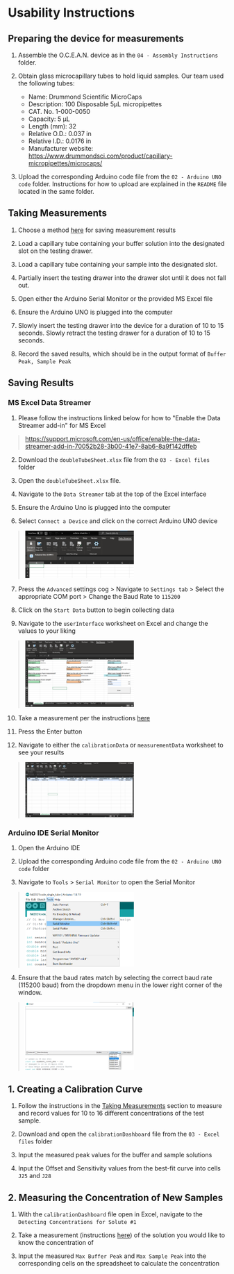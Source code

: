 # Usability Instructions

## Preparing the device for measurements

1. Assemble the O.C.E.A.N. device as in the `04 - Assembly Instructions` folder.

2. Obtain glass microcapillary tubes to hold liquid samples. Our team used the following tubes:

    * Name: Drummond Scientific MicroCaps
    * Description: 100 Disposable 5μL micropipettes
    * CAT. No. 1-000-0050
    * Capacity: 5 μL
    * Length (mm): 32
    * Relative O.D.: 0.037 in
    * Relative I.D.: 0.0176 in
    * Manufacturer website: https://www.drummondsci.com/product/capillary-micropipettes/microcaps/

3. Upload the corresponding Arduino code file from the `02 - Arduino UNO code` folder. Instructions for how to upload are explained in the `README` file located in the same folder.

## Taking Measurements

1. Choose a method [here](#Saving-Results) for saving measurement results

2. Load a capillary tube containing your buffer solution into the designated slot on the testing drawer.

3. Load a capillary tube containing your sample into the designated slot.

4. Partially insert the testing drawer into the drawer slot until it does not fall out.

5. Open either the Arduino Serial Monitor or the provided MS Excel file

6. Ensure the Arduino UNO is plugged into the computer

7. Slowly insert the testing drawer into the device for a duration of 10 to 15 seconds. Slowly retract the testing drawer for a duration of 10 to 15 seconds.

8. Record the saved results, which should be in the output format of `Buffer Peak, Sample Peak`

## Saving Results

### MS Excel Data Streamer

1. Please follow the instructions linked below for how to "Enable the Data Streamer add-in" for MS Excel

> https://support.microsoft.com/en-us/office/enable-the-data-streamer-add-in-70052b28-3b00-41e7-8ab6-8a9f142dffeb

2. Download the `doubleTubeSheet.xlsx` file from the `03 - Excel files` folder

3. Open the `doubleTubeSheet.xlsx` file.

4. Navigate to the `Data Streamer` tab at the top of the Excel interface

5. Ensure the Arduino Uno is plugged into the computer

6. Select `Connect a Device` and click on the correct Arduino UNO device

> <img src="images/connect_uno.png" width="250" alt="Connect the Arduino UNO to MS Excel"/>

7. Press the `Advanced` settings cog > Navigate to `Settings tab` > Select the appropriate COM port > Change the Baud Rate to `115200`

8. Click on the `Start Data` button to begin collecting data

9. Navigate to the `userInterface` worksheet on Excel and change the values to your liking

> <img src="images/user_interface.png" width="250" alt="The UserInterface tab in MS Excel"/>

10. Take a measurement per the instructions [here](#Taking-Measurements)

11. Press the Enter button

12. Navigate to either the `calibrationData` or `measurementData` worksheet to see your results

> <img src="images/calibration_data.png" width="250" alt="The UserInterface tab in MS Excel"/>

### Arduino IDE Serial Monitor

1. Open the Arduino IDE

2. Upload the corresponding Arduino code file from the `02 - Arduino UNO code` folder

3. Navigate to `Tools` > `Serial Monitor` to open the Serial Monitor

> <img src="images/serial_monitor.png" width="250" alt="The Serial Monitor menu"/>

4. Ensure that the baud rates match by selecting the correct baud rate (115200 baud) from the dropdown menu in the lower right corner of the window.

> <img src="images/baud_rate.png" width="250" alt="Change the baud rate to 115200"/>

## 1. Creating a Calibration Curve

1. Follow the instructions in the [Taking Measurements](#Taking-Measurements) section to measure and record values for 10 to 16 different concentrations of the test sample.

2. Download and open the `calibrationDashboard` file from the `03 - Excel files` folder

3. Input the measured peak values for the buffer and sample solutions

4. Input the Offset and Sensitivity values from the best-fit curve into cells `J25` and `J28`

## 2. Measuring the Concentration of New Samples

1. With the `calibrationDashboard` file open in Excel, navigate to the `Detecting Concentrations for Solute #1`

2. Take a measurement (instructions [here](#Taking-Measurements)) of the solution you would like to know the concentration of

3. Input the measured `Max Buffer Peak` and `Max Sample Peak` into the corresponding cells on the spreadsheet to calculate the concentration
